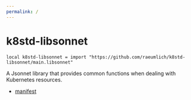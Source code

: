 ```yaml
---
permalink: /
---
```


# k8std-libsonnet

```jsonnet
local k8std-libsonnet = import "https://github.com/raeumlich/k8std-libsonnet/main.libsonnet"
```

A Jsonnet library that provides common functions when dealing with Kubernetes resources.

* [manifest](manifest/index.md)